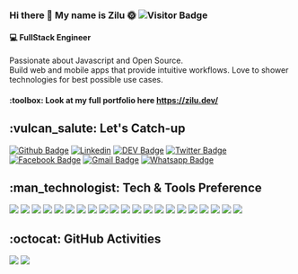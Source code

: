 ### Hi there 👋 My name is Zilu :sun_with_face: ![Visitor Badge](https://visitor-badge.laobi.icu/badge?page_id=zilurrane.zilurrane)

<h4>
  💻 FullStack Engineer 
</h4>

<p>
  Passionate about Javascript and Open Source.
  <br />
  Build web and mobile apps that provide intuitive workflows. Love to shower technologies for best possible use cases.
</p>

<h4>
  :toolbox:	 Look at my full portfolio here <a href="https://zilu.dev/">https://zilu.dev/</a>
</h4>

<h2>
  :vulcan_salute:	Let's Catch-up
 </h2>

  [![Github Badge](https://img.shields.io/badge/-Github-232323?style=flat-square&logo=Github&logoColor=white&link=https://github.com/zilurrane)](https://github.com/zilurrane)
  [![Linkedin](https://img.shields.io/badge/-LinkedIn-blue?style=flat&logo=Linkedin&logoColor=white&link=https://www.linkedin.com/in/zilurane/)](https://www.linkedin.com/in/zilurane/)
  [![DEV Badge](https://img.shields.io/badge/-DEV.to-000?style=flat-square&logo=dev.to&logoColor=white&link=https://dev.to/zilurrane)](https://dev.to/zilurrane)
  [![Twitter Badge](https://img.shields.io/badge/-Twitter-1da1f2?style=flat-square&labelColor=1da1f2&logo=twitter&logoColor=white&link=https://twitter.com/ZiluRane/)](https://twitter.com/ZiluRane/)
  [![Facebook Badge](https://img.shields.io/badge/-Facebook-3b5998?style=flat-square&labelColor=3b5998&logo=facebook&logoColor=white&link=https://www.facebook.com/zilurane/)](https://www.facebook.com/zilurane/)
  [![Gmail Badge](https://img.shields.io/badge/-Gmail-c14438?style=flat-square&logo=Gmail&logoColor=white&link=mailto:zilurrane@gmail.com)](mailto:zilurrane@gmail.com)
  [![Whatsapp Badge](https://img.shields.io/badge/-Whatsapp-4CA143?style=flat-square&labelColor=4CA143&logo=whatsapp&logoColor=white&link=https://api.whatsapp.com/send?phone=+918446774967&text=Hi!🖖)](https://api.whatsapp.com/send?phone=+918446774967&text=Hi!🖖)

<h2>
  :man_technologist: Tech & Tools Preference
</h2>

<p>
<img src="https://img.shields.io/badge/-JavaScript-eed718?style=flat&logo=javascript&logoColor=ffffff">
<img src="https://img.shields.io/badge/-TypeScript-007ACC?style=flat&logo=typescript&logoColor=ffffff">
<img src="https://img.shields.io/badge/-React-000000?style=flat&logo=react&logoColor=FFFFFF">
<img src="https://img.shields.io/badge/-Angular-DD0031?style=flat&logo=angular&logoColor=FFFFFF">
<img src="https://img.shields.io/badge/-Node.js-3C873A?style=flat&logo=Node.js&logoColor=FFFFFF">
<img src="https://img.shields.io/badge/-GraphQL-e535ab?style=flat&logo=graphql&logoColor=FFFFFF">
<img src="https://img.shields.io/badge/-Express.js-787878?style=flat">
<img src="https://img.shields.io/badge/-C%23-000000?style=flat&logo=c-sharp&logoColor=239120">
<img src="https://img.shields.io/badge/-.Net-5C2D91?style=flat&logo=dot-net&logoColor=FFFFFF">
<img src="https://img.shields.io/badge/-MongoDB-4DB33D?style=flat&logo=mongodb&logoColor=FFFFFF">
<img src="https://img.shields.io/badge/-MySQL-F29111?style=flat&logo=mysql&logoColor=FFFFFF"> 
<img src="https://img.shields.io/badge/-Webpack-8DD6F9?style=flat&logo=Webpack&logoColor=gray">
<img src="https://img.shields.io/badge/-Progressive Web Apps-5A0FC8?style=flat">
<img src="https://img.shields.io/badge/-HTML5-E34F26?style=flat&logo=html5&logoColor=white">
<img src="https://img.shields.io/badge/-CSS3-1572B6?style=flat&logo=css3&logoColor=white">
<img src="https://img.shields.io/badge/AWS-232F3E?style=flat&logo=amazon-aws&logoColor=white">
<img src="https://img.shields.io/badge/-Microsoft Azure-0089D6?style=flat&logo=microsoft-azure&logoColor=white">
<img src="https://img.shields.io/badge/-Docker-black?style=flat&logo=docker&logoColor=white">
<img src="https://img.shields.io/badge/-Git-F1502F?style=flat&logo=git&logoColor=FFFFFF">
<img src="https://img.shields.io/badge/-Github-000000?style=flat&logo=github&logoColor=FFFFFF">
<img src="https://img.shields.io/badge/-VS%20Code-007ACC?style=flat&logo=visual%20studio%20code&logoColor=white">
</p>

<h2>
  :octocat:	GitHub Activities
</h2>
<div>
  <img src="https://github-readme-stats.vercel.app/api?username=zilurrane&show_icons=true&count_private=true" />
  <img src="https://github-readme-stats.vercel.app/api/top-langs/?username=zilurrane&show_icons=true&count_private=true" />
</div>
